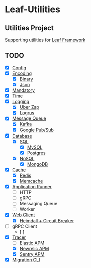 # Leaf-Utilities

## Utilities Project
Supporting utilities for [Leaf Framework](https://github.com/paulusrobin/leaf)

## TODO
- [X] [Config](config)
- [X] [Encoding](encoding)
    - [X] [Binary](encoding/binary)
    - [X] [Json](encoding/json)
- [X] [Mandatory](mandatory)
- [X] [Time](time)
- [X] [Logging](logger/logger)
    - [X] [Uber Zap](logger/integrations/zap)
    - [X] [Logrus](logger/integrations/logrus)
- [x] [Message Queue](messageQueue/messageQueue)
    - [x] [Kafka](messageQueue/integrations/kafka)
    - [x] [Google Pub/Sub](messageQueue/integrations/googlePubsub)
- [x] [Database](database)
    - [x] [SQL](database/sql)
        - [x] [MySQL](database/sql/integrations/gorm/mysql)
        - [x] [Postgres](database/sql/integrations/gorm/postgresql)
    - [x] [NoSQL](database/nosql/nosql)
        - [x] [MongoDB](database/nosql/integrations/gomongo)
- [x] [Cache](cache/cache)
    - [x] [Redis](cache/integrations/redis)
    - [x] [Memcache](cache/integrations/memcache)
- [x] [Application Runner](appRunner)
    - [ ] HTTP
    - [ ] gRPC
    - [ ] Messaging Queue
    - [ ] Worker
- [x] [Web Client](webClient/webClient)
    - [x] [Heimdall + Circuit Breaker](webClient/integrations/heimdall)
- [ ] gRPC Client
    - [ ] 
- [x] [Tracer](tracer/tracer)
   - [ ] [Elastic APM](tracer/integrations/elastic)
   - [x] [Newrelic APM](tracer/integrations/newRelic)
   - [x] [Sentry APM](tracer/integrations/sentry)
- [x] [Migration CLI](leafMigration)